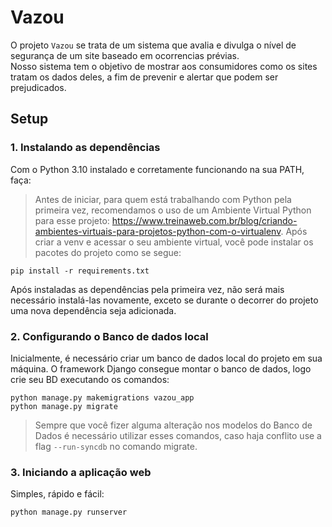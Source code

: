 # Vazou
O projeto ``Vazou`` se trata de um sistema que avalia e divulga o nível de segurança de um site baseado em ocorrencias prévias.</br>
Nosso sistema tem o objetivo de mostrar aos consumidores como os sites tratam os dados deles, a fim de prevenir e alertar que podem ser prejudicados.

## Setup
### 1. Instalando as dependências
Com o Python 3.10 instalado e corretamente funcionando na sua PATH, faça:
> Antes de iniciar, para quem está trabalhando com Python pela primeira vez, recomendamos o uso de um Ambiente Virtual Python para esse projeto: https://www.treinaweb.com.br/blog/criando-ambientes-virtuais-para-projetos-python-com-o-virtualenv. Após criar a venv e acessar o seu ambiente virtual, você pode instalar os pacotes do projeto como se segue:

```
pip install -r requirements.txt
```
Após instaladas as dependências pela primeira vez, não será mais necessário instalá-las novamente, exceto se durante o decorrer do projeto uma nova dependência seja adicionada.
### 2. Configurando o Banco de dados local
Inicialmente, é necessário criar um banco de dados local do projeto em sua máquina. O framework Django consegue montar o banco de dados, logo crie seu BD executando os comandos:
```
python manage.py makemigrations vazou_app
python manage.py migrate
```
> Sempre que você fizer alguma alteração nos modelos do Banco de Dados é necessário utilizar esses comandos, caso haja conflito use a flag ```--run-syncdb``` no comando migrate.

### 3. Iniciando a aplicação web
Simples, rápido e fácil:
```
python manage.py runserver
```
